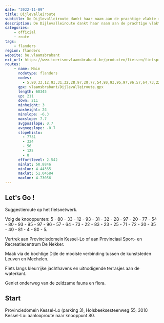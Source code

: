 ```yaml
---
date: "2022-11-09"
title: Dijlevalleiroute
subtitle: De Dijlevalleiroute dankt haar naam aan de prachtige vlakte rond de bochtige Dijle
description: De Dijlevalleiroute dankt haar naam aan de prachtige vlakte rond de bochtige Dijle. De route volgt de fietspaden langs het kanaal Leuven – Mechelen.
categories:
    - official
    - route
tags:
    - flanders
region: flanders
website: be.vlaamsbrabant
ext_url: https://www.toerismevlaamsbrabant.be/producten/fietsen/fietsproducten/dijlevalleiroute/index.html
routes:
    - name: Main
      nodetype: flanders
      nodes:
        - 5,80,33,12,93,31,32,28,97,20,77,54,80,93,95,97,96,57,64,73,22,83,23,25,71,72,30,35,40,81,4,80,5
      gpx: vlaamsbrabant/Dijlevalleiroute.gpx
      length: 68345
      up: 211
      down: 211
      minheight: 3
      maxheight: 24
      minslope: -6.3
      maxslope: 7.7
      avgposslope: 0.7
      avgnegslope: -0.7
      slopehisto:
        - 7731
        - 324
        - 56
        - 125
        - 0
      effortlevel: 2.542
      minlat: 50.8846
      minlon: 4.44365
      maxlat: 51.04684
      maxlon: 4.73056
---
```


## Let's Go ! 

Suggestieroute op het fietsnetwerk.

Volg de knooppunten: 5 - 80 - 33 - 12 - 93 - 31 - 32 - 28 - 97 - 20 - 77 - 54 - 80 - 93 - 95 - 97 - 96 - 57 - 64 - 73 - 22 - 83 - 23 - 25 - 71 - 72 - 30 - 35 - 40 - 81 - 4 - 80 - 5.

Vertrek aan Provinciedomein Kessel-Lo of aan Provinciaal Sport- en Recreatiecentrum De Nekker.

Maak via de bochtige Dijle de mooiste verbinding tussen de kunststeden Leuven en Mechelen.

Fiets langs kleurrijke jachthavens en uitnodigende terrasjes aan de waterkant.

Geniet onderweg van de zeldzame fauna en flora.

## Start

Provinciedomein Kessel-Lo (parking 3), Holsbeeksesteenweg 55, 3010 Kessel-Lo: aanlooproute naar knooppunt 80.
